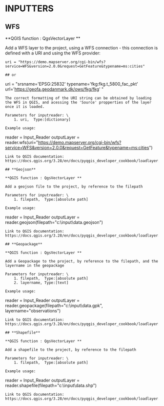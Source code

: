 # **INPUTTERS** 

## **WFS**

**QGIS function : QgsVectorLayer **

Add a WFS layer to the project, using a WFS connection -  this connection is defined with a URI and using the WFS provider:
```
uri = "https://demo.mapserver.org/cgi-bin/wfs?service=WFS&version=2.0.0&request=GetFeature&typename=ms:cities"

## or

```
uri = "srsname='EPSG:25832' typename='fkg:fkg.t_5800_fac_pkt' url='https://geofa.geodanmark.dk/ows/fkg/fkg' "

```
The correct formatting of the URI string can be obtained by loading the WFS in QGIS, and acessing the 'Source' propperties of the layer once it is loaded.

Parameters for inputreader: \
    1. uri,  Type:[dictionary]

Example usage:
```
reader = Input_Reader
outputLayer = reader.wfs(uri="https://demo.mapserver.org/cgi-bin/wfs?service=WFS&version=2.0.0&request=GetFeature&typename=ms:cities")
```
Link to QGIS documentation: https://docs.qgis.org/3.28/en/docs/pyqgis_developer_cookbook/loadlayer.html

## **Geojson**

**QGIS function : QgsVectorLayer **

Add a geojson file to the project, by reference to the filepath

Parameters for inputreader: \
    1. filepath,  Type:[absolute path]

Example usage:
```
reader = Input_Reader
outputLayer = reader.geojson(filepath="c:\input\data.geojson")
```
Link to QGIS documentation: https://docs.qgis.org/3.28/en/docs/pyqgis_developer_cookbook/loadlayer.html

## **Geopackage**

**QGIS function : QgsVectorLayer **

Add a Geopackage to the project, by reference to the filepath, and the layername in the geopackage

Parameters for inputreader: \
    1. filepath,  Type:[absolute path]
    2. layername, Type:[text]

Example usage:
```
reader = Input_Reader
outputLayer = reader.geopackage(filepath="c:\input\data.gpk", layername="observations")
```
Link to QGIS documentation: https://docs.qgis.org/3.28/en/docs/pyqgis_developer_cookbook/loadlayer.html

## **Shapefile**

**QGIS function : QgsVectorLayer **

Add a shapefile to the project, by reference to the filepath

Parameters for inputreader: \
    1. filepath,  Type:[absolute path]

Example usage:
```
reader = Input_Reader
outputLayer = reader.shapefile(filepath="c:\input\data.shp")
```
Link to QGIS documentation: https://docs.qgis.org/3.28/en/docs/pyqgis_developer_cookbook/loadlayer.html